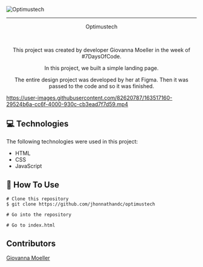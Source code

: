 ![Optimustech](https://user-images.githubusercontent.com/82620787/163490113-8e7261ce-f12f-407b-a2c9-e85557dcfc2f.svg)

<hr>

<p align='center'>Optimustech</p>
<br>
<p align='center'>This project was created by developer Giovanna Moeller in the week of #7DaysOfCode.</p>
<p align='center'>In this project, we built a simple landing page.</p>
<p align='center'>The entire design project was developed by her at Figma. Then it was passed to the code and so it was finished.</p>

https://user-images.githubusercontent.com/82620787/163517160-29524b6a-cc6f-4000-930c-cb3ead7f7d59.mp4

## :computer: Technologies
<p>The following technologies were used in this project:</p>
<ul>
  <li>HTML</li>
  <li>CSS</li>
  <li>JavaScript</li>
</ul>

## :mag_right: How To Use

```
# Clone this repository
$ git clone https://github.com/jhonnathandc/optimustech

# Go into the repository

# Go to index.html
```

## Contributors
<a href='https://github.com/giovannamoeller'>Giovanna Moeller</a>
